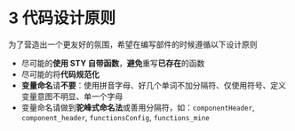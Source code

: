 # 3 代码设计原则

为了营造出一个更友好的氛围，希望在编写部件的时候遵循以下设计原则

- 尽可能的**使用 STY 自带函数**，**避免**重写**已存在**的函数
- 尽可能的将**代码规范化**
- **变量命名**请**不要**：使用拼音字母、好几个单词不加分隔符、仅使用符号、定义变量意图不明显、单一个字母
- 变量命名请做到**驼峰式命名法**或善用分隔符，如：`componentHeader`, `component_header`, `functionsConfig`, `functions_mine`
